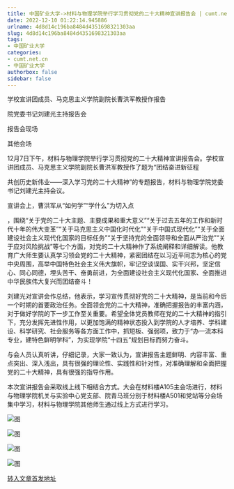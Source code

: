 ```yaml
---
title: 中国矿业大学->材料与物理学院举行学习贯彻党的二十大精神宣讲报告会 | cumt.net.cn
date: 2022-12-10 01:22:14.945886
urlname: 4d8d14c196ba8484d4351698321303aa
slug: 4d8d14c196ba8484d4351698321303aa
tags: 
- 中国矿业大学
categories:
- cumt.net.cn
- 中国矿业大学
authorbox: false
sidebar: false
---
```

学校宣讲团成员、马克思主义学院副院长曹洪军教授作报告

院党委书记刘建光主持报告会

报告会现场

其他会场

12月7日下午，材料与物理学院举行学习贯彻党的二十大精神宣讲报告会。学校宣讲团成员、马克思主义学院副院长曹洪军教授作了题为“团结奋进新征程

共创历史新伟业——深入学习党的二十大精神”的专题报告，材料与物理学院党委书记刘建光主持会议。  

宣讲会上，曹洪军从“如何学”“学什么”为切入点
<!--more-->
，围绕“关于党的二十大主题、主要成果和重大意义”“关于过去五年的工作和新时代十年的伟大变革”“关于马克思主义中国化时代化”“关于中国式现代化”“关于全面建设社会主义现代化国家的目标任务”“关于坚持党的全面领导和全面从严治党”“关于应对风险挑战”等七个方面，对党的二十大精神作了系统阐释和详细解读。他教育广大师生要认真学习领会党的二十大精神，紧密团结在以习近平同志为核心的党中央周围，高举中国特色社会主义伟大旗帜，牢记空谈误国、实干兴邦，坚定信心、同心同德，埋头苦干、奋勇前进，为全面建设社会主义现代化国家、全面推进中华民族伟大复兴而团结奋斗！

刘建光对宣讲会作总结，他表示，学习宣传贯彻好党的二十大精神，是当前和今后一个时期的首要政治任务。全面领会党的二十大精神，准确把握报告的丰富内涵，对于做好学院的下一步工作至关重要。希望全体党员教师在党的二十大精神的指引下，充分发挥先进性作用，以更加饱满的精神状态投入到学院的人才培养、学科建设、科学研究、社会服务等各方面工作中，抓短板、强弱项，致力于“办一流本科专业，建特色鲜明学科”，为实现学院“十四五”规划目标而努力奋斗。

与会人员认真听讲，仔细记录，大家一致认为，宣讲报告主题鲜明、内容丰富、重点突出、深入浅出，具有很强的理论性、实践性和针对性，对准确理解和全面把握党的二十大精神，具有很强的指导作用。

本次宣讲报告会采取线上线下相结合方式。大会在材料楼A105主会场进行，材料与物理学院机关与实验中心党支部、院青马班分别于材料楼A501和党站等分会场集中学习，材料与物理学院其他师生通过线上方式进行学习。

![图](http://xwzx.cumt.edu.cn/_upload/article/images/f9/82/3682e8b14a7aac17f0200f2a683f/a44220e4-5346-4ebf-936b-40f5dc6e47a8.png)

![图](http://xwzx.cumt.edu.cn/_upload/article/images/f9/82/3682e8b14a7aac17f0200f2a683f/e175e1b0-c2f3-4e84-85fe-a3137091a6c3.jpg)

![图](http://xwzx.cumt.edu.cn/_upload/article/images/f9/82/3682e8b14a7aac17f0200f2a683f/b0e7b105-82e4-4db0-a4cc-b2d32f42e366.jpg)

![图](http://xwzx.cumt.edu.cn/_upload/article/images/f9/82/3682e8b14a7aac17f0200f2a683f/02af46fc-2c4e-464f-ae8a-649052784080.jpg)

[转入文章首发地址](http://xwzx.cumt.edu.cn/be/47/c523a638535/page.htm)